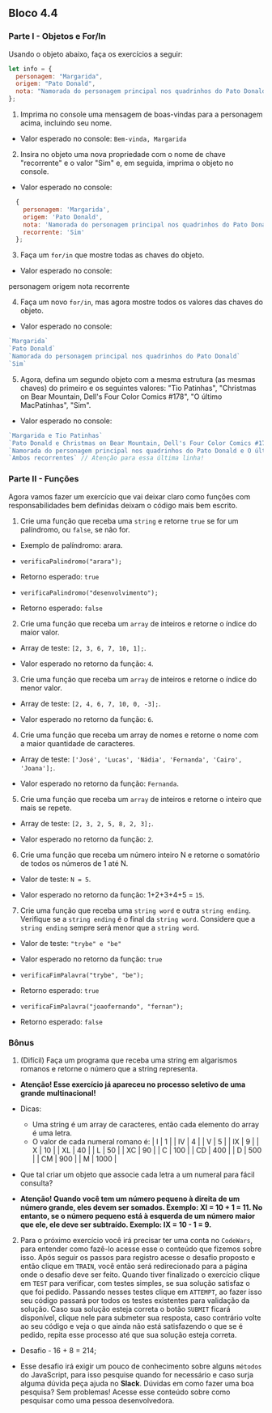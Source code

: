 ## Bloco 4.4

### Parte I - Objetos e For/In

Usando o objeto abaixo, faça os exercícios a seguir:
```javascript
let info = {
  personagem: "Margarida",
  origem: "Pato Donald",
  nota: "Namorada do personagem principal nos quadrinhos do Pato Donald",
};
```
1. Imprima no console uma mensagem de boas-vindas para a personagem acima, incluindo seu nome.
  
  - Valor esperado no console: `Bem-vinda, Margarida`

2. Insira no objeto uma nova propriedade com o nome de chave "recorrente" e o valor "Sim" e, em seguida, imprima o objeto no console.

  - Valor esperado no console:
```javascript
  {
    personagem: 'Margarida',
    origem: 'Pato Donald',
    nota: 'Namorada do personagem principal nos quadrinhos do Pato Donald',
    recorrente: 'Sim'
  };
```
3. Faça um `for/in` que mostre todas as chaves do objeto.
  
  - Valor esperado no console:

  personagem
  origem
  nota
  recorrente

4. Faça um novo `for/in`, mas agora mostre todos os valores das chaves do objeto.

  - Valor esperado no console:
  ```javascript
  `Margarida`
  `Pato Donald`
  `Namorada do personagem principal nos quadrinhos do Pato Donald`
  `Sim`
  ```
5. Agora, defina um segundo objeto com a mesma estrutura (as mesmas chaves) do primeiro e os seguintes valores: "Tio Patinhas", "Christmas on Bear Mountain, Dell's Four Color Comics #178", "O último MacPatinhas", "Sim".

  - Valor esperado no console:
  ```javascript
  `Margarida e Tio Patinhas`
  `Pato Donald e Christmas on Bear Mountain, Dell's Four Color Comics #178`
  `Namorada do personagem principal nos quadrinhos do Pato Donald e O último MacPatinhas`
  `Ambos recorrentes` // Atenção para essa última linha!
  ```
### Parte II - Funções

Agora vamos fazer um exercício que vai deixar claro como funções com responsabilidades bem definidas deixam o código mais bem escrito.

1. Crie uma função que receba uma `string` e retorne `true` se for um palíndromo, ou `false`, se não for.

  - Exemplo de palíndromo: arara.
  
  - `verificaPalindromo("arara");`
  
  - Retorno esperado: `true`
  
  - `verificaPalindromo("desenvolvimento");`
  
  - Retorno esperado: `false`

2. Crie uma função que receba um `array` de inteiros e retorne o índice do maior valor.

  - Array de teste: `[2, 3, 6, 7, 10, 1];`.

  - Valor esperado no retorno da função: `4`.

3. Crie uma função que receba um `array` de inteiros e retorne o índice do menor valor.

  - Array de teste: `[2, 4, 6, 7, 10, 0, -3];`.
  
  - Valor esperado no retorno da função: `6`.

4. Crie uma função que receba um array de nomes e retorne o nome com a maior quantidade de caracteres.

  - Array de teste: `['José', 'Lucas', 'Nádia', 'Fernanda', 'Cairo', 'Joana'];`.
  
  - Valor esperado no retorno da função: `Fernanda`.

5. Crie uma função que receba um `array` de inteiros e retorne o inteiro que mais se repete.

  - Array de teste: `[2, 3, 2, 5, 8, 2, 3];`.
  
  - Valor esperado no retorno da função: `2`.

6. Crie uma função que receba um número inteiro N e retorne o somatório de todos os números de 1 até N.

  - Valor de teste: `N = 5`.
  
  - Valor esperado no retorno da função: 1+2+3+4+5 = `15`.

7. Crie uma função que receba uma `string word` e outra `string ending`. Verifique se a `string ending` é o final da `string word`. Considere que a `string ending` sempre será menor que a `string word`.

  - Valor de teste: `"trybe" e "be"`

  - Valor esperado no retorno da função: `true`

  - `verificaFimPalavra("trybe", "be");`

  - Retorno esperado: `true`

  - `verificaFimPalavra("joaofernando", "fernan");`

  - Retorno esperado: `false`

### Bônus

1. (Difícil) Faça um programa que receba uma string em algarismos romanos e retorne o número que a string representa.
  
  - **Atenção! Esse exercício já apareceu no processo seletivo de uma grande multinacional!**

  - Dicas:
    - Uma string é um array de caracteres, então cada elemento do array é uma letra.
    - O valor de cada numeral romano é:
     | I   | 1    |
     | IV  | 4    |
     | V   | 5    |
     | IX  | 9    |
     | X   | 10   |
     | XL  | 40   |
     | L   | 50   |
     | XC  | 90   |
     | C   | 100  |
     | CD  | 400  |
     | D   | 500  |
     | CM  | 900  |
     | M   | 1000 |

  - Que tal criar um objeto que associe cada letra a um numeral para fácil consulta?

  - **Atenção! Quando você tem um número pequeno à direita de um número grande, eles devem ser somados. Exemplo: XI = 10 + 1 = 11. No entanto, se o número pequeno está à esquerda de um número maior que ele, ele deve ser subtraído. Exemplo: IX = 10 - 1 = 9.**
2. Para o próximo exercício você irá precisar ter uma conta no `CodeWars`, para entender como fazê-lo acesse esse o conteúdo que fizemos sobre isso. Após seguir os passos para registro acesse o desafio proposto e então clique em `TRAIN`, você então será redirecionado para a página onde o desafio deve ser feito. Quando tiver finalizado o exercício clique em `TEST` para verificar, com testes simples, se sua solução satisfaz o que foi pedido. Passando nesses testes clique em `ATTEMPT`, ao fazer isso seu código passará por todos os testes existentes para validação da solução. Caso sua solução esteja correta o botão `SUBMIT` ficará disponível, clique nele para submeter sua resposta, caso contrário volte ao seu código e veja o que ainda não está satisfazendo o que se é pedido, repita esse processo até que sua solução esteja correta.

  - Desafio - 16 + 8 = 214;

  - Esse desafio irá exigir um pouco de conhecimento sobre alguns `métodos` do JavaScript, para isso pesquise quando for necessário e caso surja alguma dúvida peça ajuda no **Slack**. Dúvidas em como fazer uma boa pesquisa? Sem problemas! Acesse esse conteúdo sobre como pesquisar como uma pessoa desenvolvedora.